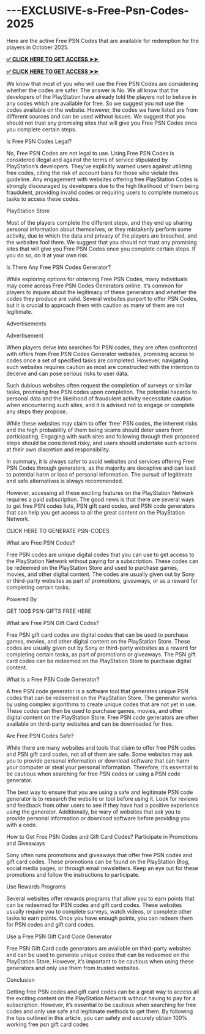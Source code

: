 # ---EXCLUSIVE-s-Free-Psn-Codes-2025

Here are the active Free PSN Codes that are available for redemption for the players in October 2025.

**[✅ CLICK HERE TO GET ACCESS ➤➤ ​​](https://xnproo.com/giftcards/)**

**[✅ CLICK HERE TO GET ACCESS ➤➤ ​​](https://xnproo.com/giftcards/)**

We know that most of you who will use the Free PSN Codes are considering whether the codes are safer. The answer is No. We all know that the developers of the PlayStation have already told the players not to believe in any codes which are available for free. So we suggest you not use the codes available on the website. However, the codes we have listed are from different sources and can be used without issues. We suggest that you should not trust any promising sites that will give you Free PSN Codes once you complete certain steps.

Is Free PSN Codes Legal?

No, Free PSN Codes are not legal to use. Using Free PSN Codes is considered illegal and against the terms of service stipulated by PlayStation’s developers. They’ve explicitly warned users against utilizing free codes, citing the risk of account bans for those who violate this guideline. Any engagement with websites offering free PlayStation Codes is strongly discouraged by developers due to the high likelihood of them being fraudulent, providing invalid codes or requiring users to complete numerous tasks to access these codes.

PlayStation Store

Most of the players complete the different steps, and they end up sharing personal information about themselves, or they mistakenly perform some activity, due to which the data and privacy of the players are breached, and the websites fool them. We suggest that you should not trust any promising sites that will give you Free PSN Codes once you complete certain steps. If you do so, do it at your own risk.

Is There Any Free PSN Codes Generator?

While exploring options for obtaining Free PSN Codes, many individuals may come across Free PSN Codes Generators online. It’s common for players to inquire about the legitimacy of these generators and whether the codes they produce are valid. Several websites purport to offer PSN Codes, but it is crucial to approach them with caution as many of them are not legitimate.

Advertisements

Advertisement

When players delve into searches for PSN codes, they are often confronted with offers from Free PSN Codes Generator websites, promising access to codes once a set of specified tasks are completed. However, navigating such websites requires caution as most are constructed with the intention to deceive and can pose serious risks to user data.

Such dubious websites often request the completion of surveys or similar tasks, promising free PSN codes upon completion. The potential hazards to personal data and the likelihood of fraudulent activity necessitate caution when encountering such sites, and it is advised not to engage or complete any steps they propose.

While these websites may claim to offer ‘free’ PSN codes, the inherent risks and the high probability of them being scams should deter users from participating. Engaging with such sites and following through their proposed steps should be considered risky, and users should undertake such actions at their own discretion and responsibility.

In summary, it is always safer to avoid websites and services offering Free PSN Codes through generators, as the majority are deceptive and can lead to potential harm or loss of personal information. The pursuit of legitimate and safe alternatives is always recommended.

However, accessing all these exciting features on the PlayStation Network requires a paid subscription. The good news is that there are several ways to get free PSN codes lists, PSN gift card codes, and PSN code generators that can help you get access to all the great content on the PlayStation Network.

CLICK HERE TO GENERATE PSN-CODES

What are Free PSN Codes?

Free PSN codes are unique digital codes that you can use to get access to the PlayStation Network without paying for a subscription. These codes can be redeemed on the PlayStation Store and used to purchase games, movies, and other digital content. The codes are usually given out by Sony or third-party websites as part of promotions, giveaways, or as a reward for completing certain tasks.

Powered By

GET 100$ PSN-GIFTS FREE HERE

What are Free PSN Gift Card Codes?

Free PSN gift card codes are digital codes that can be used to purchase games, movies, and other digital content on the PlayStation Store. These codes are usually given out by Sony or third-party websites as a reward for completing certain tasks, as part of promotions or giveaways. The PSN gift card codes can be redeemed on the PlayStation Store to purchase digital content.

What is a Free PSN Code Generator?

A free PSN code generator is a software tool that generates unique PSN codes that can be redeemed on the PlayStation Store. The generator works by using complex algorithms to create unique codes that are not yet in use. These codes can then be used to purchase games, movies, and other digital content on the PlayStation Store. Free PSN code generators are often available on third-party websites and can be downloaded for free.

Are Free PSN Codes Safe?

While there are many websites and tools that claim to offer free PSN codes and PSN gift card codes, not all of them are safe. Some websites may ask you to provide personal information or download software that can harm your computer or steal your personal information. Therefore, it’s essential to be cautious when searching for free PSN codes or using a PSN code generator.

The best way to ensure that you are using a safe and legitimate PSN code generator is to research the website or tool before using it. Look for reviews and feedback from other users to see if they have had a positive experience using the generator. Additionally, be wary of websites that ask you to provide personal information or download software before providing you with a code.

How to Get Free PSN Codes and Gift Card Codes? Participate in Promotions and Giveaways

Sony often runs promotions and giveaways that offer free PSN codes and gift card codes. These promotions can be found on the PlayStation Blog, social media pages, or through email newsletters. Keep an eye out for these promotions and follow the instructions to participate.

Use Rewards Programs

Several websites offer rewards programs that allow you to earn points that can be redeemed for PSN codes and gift card codes. These websites usually require you to complete surveys, watch videos, or complete other tasks to earn points. Once you have enough points, you can redeem them for PSN codes and gift card codes.

Use a Free PSN Gift Card Code Generator

Free PSN Gift Card code generators are available on third-party websites and can be used to generate unique codes that can be redeemed on the PlayStation Store. However, it’s important to be cautious when using these generators and only use them from trusted websites.

Conclusion

Getting free PSN codes and gift card codes can be a great way to access all the exciting content on the PlayStation Network without having to pay for a subscription. However, it’s essential to be cautious when searching for free codes and only use safe and legitimate methods to get them. By following the tips outlined in this article, you can safely and securely obtain 100% working free psn gift card codes
